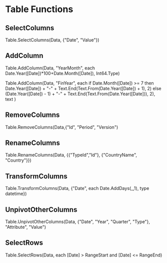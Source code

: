 # Table Functions

## SelectColumns
Table.SelectColumns(Data, {"Date", "Value"})

## AddColumn
Table.AddColumn(Data, "YearMonth", each Date.Year([Date])*100+Date.Month([Date]), Int64.Type)

Table.AddColumn(Data, "FinYear", each 
  if Date.Month([Date]) >= 7 then Date.Year([Date]) + "-" + Text.End(Text.From(Date.Year([Date]) + 1), 2) 
  else (Date.Year([Date]) - 1) + "-" + Text.End(Text.From(Date.Year([Date])), 2), text
)

## RemoveColumns
Table.RemoveColumns(Data,{"Id", "Period", "Version")

## RenameColumns
Table.RenameColumns(Data, {{"TypeId","Id"}, {"CountryName", "Country"}})

## TransformColumns
Table.TransformColumns(Data, {"Date", each Date.AddDays(_,1), type datetime})

## UnpivotOtherColumns
Table.UnpivotOtherColumns(Data, {"Date", "Year", "Quarter", "Type"}, "Attribute", "Value")

## SelectRows
Table.SelectRows(Data, each [Date] > RangeStart and [Date] <= RangeEnd)
